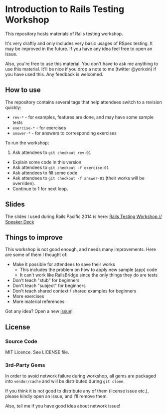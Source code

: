 # Introduction to Rails Testing Workshop

This repository hosts materials of Rails testing workshop.

It's very draftly and only includes very basic usages of RSpec testing. It may be improved in the future. If you have any idea feel free to open an issue.

Also, you're free to use this material. You don't have to ask me anything to use this material. It'll be nice if you drop a note to me (twitter @yorkxin) if you have used this. Any feedback is welcomed.

## How to use

The repository contains several tags that help attendees switch to a revision quickly:

* `rev-*` - for examples, features are done, and may have some sample tests
* `exercise-*` - for exercises
* `answer-*` - for answers to corresponding exercises

To run the workshop:

1. Ask attendees to `git checkout rev-01`
* Explain some code in this version
* Ask attendees to `git checkout -f exercise-01`
* Ask attendees to fill some code
* Ask attendees to `git checkout -f answer-01` (their works will be overriden).
* Continue to 1 for next loop.

## Slides

The slides I used during Rails Pacific 2014 is here: [Rails Testing Workshop // Speaker Deck](https://speakerdeck.com/chitsaou/rails-testing-workshop)

## Things to improve

This workshop is not good enough, and needs many improvements. Here are some of them I thought of:

* Make it possible for attendees to save their works
  * This includes the problem on how to apply new sample (app) code
  * It can't work like RailsBridge since the only things they do are tests
* Don't teach "stub" for beginners
* Don't teach "subject" for beginners
* Don't teach shared context / shared examples for beginners
* More exercises
* More material references

Got any idea? Open a new [issue](https://github.com/chitsaou/test-workshop/issues)!

## License

### Source Code

MIT Licence. See LICENSE file.

### 3rd-Party Gems

In order to avoid network failure during workshop, all gems are packaged into `vendor/cache` and will be distributed during `git clone`.

If you think it is not good to distribute any of them (license issue etc.), please kindly open an issue, and I'll remove them.

Also, tell me if you have good idea about network issue!

